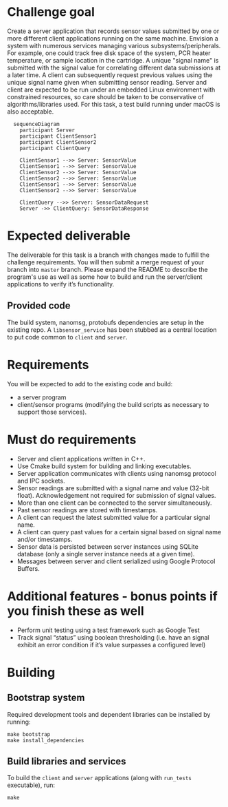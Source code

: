 # Challenge goal
Create a server application that records sensor values submitted by one or more different client applications running on the same machine. Envision a system with numerous services managing various subsystems/peripherals. For example, one could track free disk space of the system, PCR heater temperature, or sample location in the cartridge. A unique "signal name" is submitted with the signal value for correlating different data submissions at a later time. A client can subsequently request previous values using the unique signal name given when submitting sensor reading. Server and client are expected to be run under an embedded Linux environment with constrained resources, so care should be taken to be conservative of algorithms/libraries used. For this task, a test build running under macOS is also acceptable.

```mermaid
  sequenceDiagram
    participant Server
    participant ClientSensor1
    participant ClientSensor2
    participant ClientQuery

    ClientSensor1 -->> Server: SensorValue
    ClientSensor1 -->> Server: SensorValue
    ClientSensor2 -->> Server: SensorValue
    ClientSensor2 -->> Server: SensorValue
    ClientSensor1 -->> Server: SensorValue
    ClientSensor2 -->> Server: SensorValue

    ClientQuery -->> Server: SensorDataRequest
    Server ->> ClientQuery: SensorDataResponse
```

# Expected deliverable
The deliverable for this task is a branch with changes made to fulfill the challenge requirements. You will then submit a merge request of your branch into `master` branch. Please expand the README to describe the program's use as well as some how to build and run the server/client applications to verify it’s functionality.

## Provided code
The build system, nanomsg, protobufs dependencies are setup in the existing repo. A `libsensor_service` has been stubbed as a central location to put code common to `client` and `server`.

# Requirements
You will be expected to add to the existing code and build:
* a server program 
* client/sensor programs
(modifying the build scripts as necessary to support those services).

# Must do requirements
* Server and client applications written in C++.
* Use Cmake build system for building and linking executables.
* Server application communicates with clients using nanomsg protocol and IPC sockets.
* Sensor readings are submitted with a signal name and value (32-bit float). Acknowledgement not required for submission of signal values.
* More than one client can be connected to the server simultaneously.
* Past sensor readings are stored with timestamps.
* A client can request the latest submitted value for a particular signal name.
* A client can query past values for a certain signal based on signal name and/or timestamps.
* Sensor data is persisted between server instances using SQLite database (only a single server instance needs at a given time).
* Messages between server and client serialized using Google Protocol Buffers.

# Additional features - bonus points if you finish these as well
* Perform unit testing using a test framework such as Google Test
* Track signal “status” using boolean thresholding (i.e. have an signal exhibit an error condition if it’s value surpasses a configured level)

# Building

## Bootstrap system
Required development tools and dependent libraries can be installed by running:
```
make bootstrap
make install_dependencies
```

## Build libraries and services
To build the `client` and `server` applications (along with `run_tests` executable), run:
```
make
```